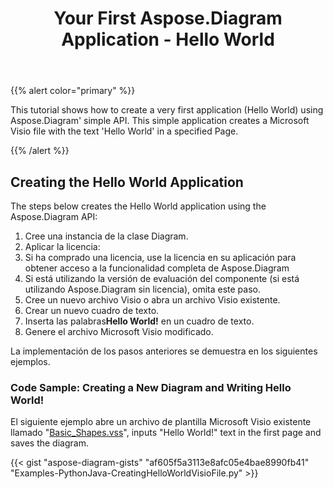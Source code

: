 ﻿---
title: Your First Aspose.Diagram Application - Hello World
type: docs
weight: 30
url: /es/python-java/your-first-aspose-diagram-application-hello-world/
description: Esta página describe cómo crear la primera aplicación con la biblioteca Aspose.Diagram.
---
{{% alert color="primary" %}}

This tutorial shows how to create a very first application (Hello World) using Aspose.Diagram' simple API. This simple application creates a Microsoft Visio file with the text 'Hello World' in a specified Page.

{{% /alert %}}

## **Creating the Hello World Application**

The steps below creates the Hello World application using the Aspose.Diagram API:

1. Cree una instancia de la clase Diagram.
1. Aplicar la licencia:
 1. Si ha comprado una licencia, use la licencia en su aplicación para obtener acceso a la funcionalidad completa de Aspose.Diagram
 1. Si está utilizando la versión de evaluación del componente (si está utilizando Aspose.Diagram sin licencia), omita este paso.
1. Cree un nuevo archivo Visio o abra un archivo Visio existente.
1. Crear un nuevo cuadro de texto.
1.  Inserta las palabras**Hello World!** en un cuadro de texto.
1. Genere el archivo Microsoft Visio modificado.

La implementación de los pasos anteriores se demuestra en los siguientes ejemplos.

### **Code Sample: Creating a New Diagram and Writing Hello World!**

El siguiente ejemplo abre un archivo de plantilla Microsoft Visio existente llamado "[Basic_Shapes.vss](Basic_Shapes.vss)", inputs "Hello World!" text in the first page and saves the diagram.

{{< gist "aspose-diagram-gists" "af605f5a3113e8afc05e4bae8990fb41" "Examples-PythonJava-CreatingHelloWorldVisioFile.py" >}}
